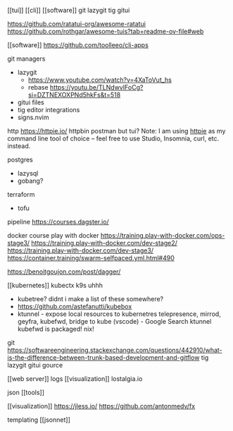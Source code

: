 [[tui]]
[[cli]] [[software]] 
git
lazygit
tig
gitui

https://github.com/ratatui-org/awesome-ratatui
https://github.com/rothgar/awesome-tuis?tab=readme-ov-file#web

[[software]] https://github.com/toolleeo/cli-apps

git
managers
- lazygit
	- https://www.youtube.com/watch?v=4XaToVut_hs
	- rebase https://youtu.be/TLNdwvIFoCg?si=DZTNEXOXPNd5hkFs&t=518
- gitui
files
- tig
editor integrations
- signs.nvim


http
https://httpie.io/
httpbin
postman but tui?
Note: I am using [httpie](https://httpie.org) as my command line tool of choice – feel free to use Studio, Insomnia, curl, etc. instead.



postgres
- lazysql
- gobang?


terraform
- tofu


pipeline
https://courses.dagster.io/


docker course
play with docker
https://training.play-with-docker.com/ops-stage3/
https://training.play-with-docker.com/dev-stage2/
https://training.play-with-docker.com/dev-stage3/
https://container.training/swarm-selfpaced.yml.html#490


https://benoitgoujon.com/post/dagger/


[[kubernetes]]
kubectx
k9s
uhhh
- kubetree? didnt i make a list of these somewhere?
- https://github.com/astefanutti/kubebox
- ktunnel - expose local resources to kubernetres
telepresence, mirrod, geyfra, kubefwd, bridge to kube (vscode) - Google Search
ktunnel
kubefwd is packaged! nix!


git
https://softwareengineering.stackexchange.com/questions/442910/what-is-the-difference-between-trunk-based-development-and-gitflow
tig
lazygit
gitui
gource


[[web server]] logs [[visualization]]
lostalgia.io



json [[tools]]

[[visualization]]
https://jless.io/
https://github.com/antonmedv/fx

templating
[[jsonnet]]